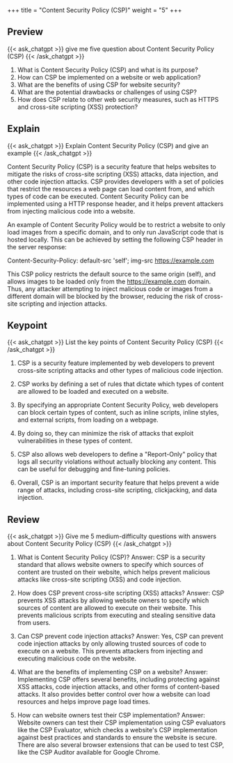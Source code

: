 +++
title = "Content Security Policy (CSP)"
weight = "5"
+++
## Preview
{{< ask_chatgpt >}}
give me five question about Content Security Policy (CSP)
{{< /ask_chatgpt >}}



1. What is Content Security Policy (CSP) and what is its purpose?
2. How can CSP be implemented on a website or web application?
3. What are the benefits of using CSP for website security?
4. What are the potential drawbacks or challenges of using CSP?
5. How does CSP relate to other web security measures, such as HTTPS and cross-site scripting (XSS) protection?   

## Explain
{{< ask_chatgpt >}}
Explain Content Security Policy (CSP) and give an example
{{< /ask_chatgpt >}}



Content Security Policy (CSP) is a security feature that helps websites to mitigate the risks of cross-site scripting (XSS) attacks, data injection, and other code injection attacks. CSP provides developers with a set of policies that restrict the resources a web page can load content from, and which types of code can be executed. Content Security Policy can be implemented using a HTTP response header, and it helps prevent attackers from injecting malicious code into a website.

An example of Content Security Policy would be to restrict a website to only load images from a specific domain, and to only run JavaScript code that is hosted locally. This can be achieved by setting the following CSP header in the server response:

Content-Security-Policy: default-src 'self'; img-src https://example.com

This CSP policy restricts the default source to the same origin (self), and allows images to be loaded only from the https://example.com domain. Thus, any attacker attempting to inject malicious code or images from a different domain will be blocked by the browser, reducing the risk of cross-site scripting and injection attacks.   

## Keypoint
{{< ask_chatgpt >}}
List the key points of Content Security Policy (CSP)
{{< /ask_chatgpt >}}



1. CSP is a security feature implemented by web developers to prevent cross-site scripting attacks and other types of malicious code injection.

2. CSP works by defining a set of rules that dictate which types of content are allowed to be loaded and executed on a website.

3. By specifying an appropriate Content Security Policy, web developers can block certain types of content, such as inline scripts, inline styles, and external scripts, from loading on a webpage.

4. By doing so, they can minimize the risk of attacks that exploit vulnerabilities in these types of content.

5. CSP also allows web developers to define a "Report-Only" policy that logs all security violations without actually blocking any content. This can be useful for debugging and fine-tuning policies.

6. Overall, CSP is an important security feature that helps prevent a wide range of attacks, including cross-site scripting, clickjacking, and data injection.   

## Review
{{< ask_chatgpt >}}
Give me 5 medium-difficulty questions with answers about Content Security Policy (CSP)
{{< /ask_chatgpt >}}

1. What is Content Security Policy (CSP)?
Answer: CSP is a security standard that allows website owners to specify which sources of content are trusted on their website, which helps prevent malicious attacks like cross-site scripting (XSS) and code injection.

2. How does CSP prevent cross-site scripting (XSS) attacks?
Answer: CSP prevents XSS attacks by allowing website owners to specify which sources of content are allowed to execute on their website. This prevents malicious scripts from executing and stealing sensitive data from users.

3. Can CSP prevent code injection attacks?
Answer: Yes, CSP can prevent code injection attacks by only allowing trusted sources of code to execute on a website. This prevents attackers from injecting and executing malicious code on the website.

4. What are the benefits of implementing CSP on a website?
Answer: Implementing CSP offers several benefits, including protecting against XSS attacks, code injection attacks, and other forms of content-based attacks. It also provides better control over how a website can load resources and helps improve page load times.

5. How can website owners test their CSP implementation?
Answer: Website owners can test their CSP implementation using CSP evaluators like the CSP Evaluator, which checks a website's CSP implementation against best practices and standards to ensure the website is secure. There are also several browser extensions that can be used to test CSP, like the CSP Auditor available for Google Chrome.   

